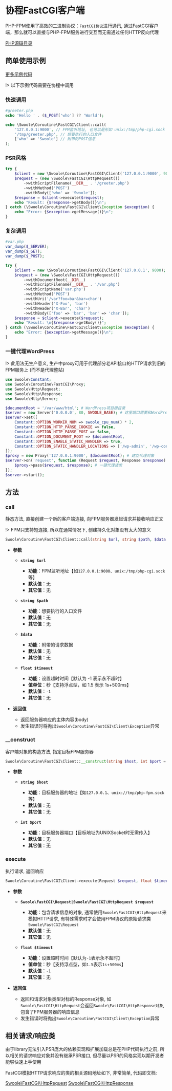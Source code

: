 # 协程FastCGI客户端

PHP-FPM使用了高效的二进制协议：`FastCGI协议`进行通讯, 通过FastCGI客户端，那么就可以直接与PHP-FPM服务进行交互而无需通过任何HTTP反向代理

[PHP源码目录](https://github.com/swoole/library/blob/master/src/core/Coroutine/FastCGI)

## 简单使用示例

[更多示例代码](https://github.com/swoole/library/tree/master/examples/fastcgi)

!> 以下示例代码需要在协程中调用

### 快速调用

```php
#greeter.php
echo 'Hello ' . ($_POST['who'] ?? 'World');
```

```php
echo \Swoole\Coroutine\FastCGI\Client::call(
    '127.0.0.1:9000', // FPM监听地址, 也可以是形如 unix:/tmp/php-cgi.sock 的unixsocket地址
    '/tmp/greeter.php', // 想要执行的入口文件
    ['who' => 'Swoole'] // 附带的POST信息
);
```

### PSR风格

```php
try {
    $client = new \Swoole\Coroutine\FastCGI\Client('127.0.0.1:9000', 9000);
    $request = (new \Swoole\FastCGI\HttpRequest())
        ->withScriptFilename(__DIR__ . '/greeter.php')
        ->withMethod('POST')
        ->withBody(['who' => 'Swoole']);
    $response = $client->execute($request);
    echo "Result: {$response->getBody()}\n";
} catch (\Swoole\Coroutine\FastCGI\Client\Exception $exception) {
    echo "Error: {$exception->getMessage()}\n";
}
```

### 复杂调用

```php
#var.php
var_dump($_SERVER);
var_dump($_GET);
var_dump($_POST);
```

```php
try {
    $client = new \Swoole\Coroutine\FastCGI\Client('127.0.0.1', 9000);
    $request = (new \Swoole\FastCGI\HttpRequest())
        ->withDocumentRoot(__DIR__)
        ->withScriptFilename(__DIR__ . '/var.php')
        ->withScriptName('var.php')
        ->withMethod('POST')
        ->withUri('/var?foo=bar&bar=char')
        ->withHeader('X-Foo', 'bar')
        ->withHeader('X-Bar', 'char')
        ->withBody(['foo' => 'bar', 'bar' => 'char']);
    $response = $client->execute($request);
    echo "Result: \n{$response->getBody()}";
} catch (\Swoole\Coroutine\FastCGI\Client\Exception $exception) {
    echo "Error: {$exception->getMessage()}\n";
}
```

### 一键代理WordPress

!> 此用法无生产意义, 生产中proxy可用于代理部分老API接口的HTTP请求到旧的FPM服务上 (而不是代理整站)

```php
use Swoole\Constant;
use Swoole\Coroutine\FastCGI\Proxy;
use Swoole\Http\Request;
use Swoole\Http\Response;
use Swoole\Http\Server;

$documentRoot = '/var/www/html'; # WordPress项目根目录
$server = new Server('0.0.0.0', 80, SWOOLE_BASE); # 这里端口需要和WordPress配置一致, 一般不会特定指定端口, 就是80
$server->set([
    Constant::OPTION_WORKER_NUM => swoole_cpu_num() * 2,
    Constant::OPTION_HTTP_PARSE_COOKIE => false,
    Constant::OPTION_HTTP_PARSE_POST => false,
    Constant::OPTION_DOCUMENT_ROOT => $documentRoot,
    Constant::OPTION_ENABLE_STATIC_HANDLER => true,
    Constant::OPTION_STATIC_HANDLER_LOCATIONS => ['/wp-admin', '/wp-content', '/wp-includes'], #静态资源路径
]);
$proxy = new Proxy('127.0.0.1:9000', $documentRoot); # 建立代理对象
$server->on('request', function (Request $request, Response $response) use ($proxy) {
    $proxy->pass($request, $response); # 一键代理请求
});
$server->start();
```

## 方法

### call

静态方法, 直接创建一个新的客户端连接, 向FPM服务器发起请求并接收响应正文

!> FPM只支持短连接, 所以在通常情况下, 创建持久化对象没有太大的意义

```php
Swoole\Coroutine\FastCGI\Client::call(string $url, string $path, $data = '', float $timeout = -1): string
```

  * **参数** 

    * **`string $url`**
      * **功能**：FPM监听地址【如`127.0.0.1:9000`、`unix:/tmp/php-cgi.sock`等】
      * **默认值**：无
      * **其它值**：无

    * **`string $path`**
      * **功能**：想要执行的入口文件
      * **默认值**：无
      * **其它值**：无

    * **`$data`**
      * **功能**：附带的请求数据
      * **默认值**：无
      * **其它值**：无

    * **`float $timeout`**
      * **功能**：设置超时时间【默认为 -1 表示永不超时】
      * **值单位**：秒【支持浮点型，如 1.5 表示 1s+500ms】
      * **默认值**：`-1`
      * **其它值**：无

  * **返回值** 

    * 返回服务器响应的主体内容(body)
    * 发生错误时将抛出`Swoole\Coroutine\FastCGI\Client\Exception`异常

### __construct

客户端对象的构造方法, 指定目标FPM服务器

```php
Swoole\Coroutine\FastCGI\Client::__construct(string $host, int $port = 0)
```

  * **参数** 

    * **`string $host`**
      * **功能**：目标服务器的地址【如`127.0.0.1`、`unix://tmp/php-fpm.sock`等】
      * **默认值**：无
      * **其它值**：无

    * **`int $port`**
      * **功能**：目标服务器端口【目标地址为UNIXSocket时无需传入】
      * **默认值**：无
      * **其它值**：无

### execute

执行请求, 返回响应

```php
Swoole\Coroutine\FastCGI\Client->execute(Request $request, float $timeout = -1): Response
```

  * **参数** 

    * **`Swoole\FastCGI\Request|Swoole\FastCGI\HttpRequest $request`**
      * **功能**：包含请求信息的对象, 通常使用`Swoole\FastCGI\HttpRequest`来模拟HTTP请求, 有特殊需求时才会使用FPM协议的原始请求类`Swoole\FastCGI\Request`
      * **默认值**：无
      * **其它值**：无

    * **`float $timeout`**
      * **功能**：设置超时时间【默认为`-1`表示永不超时】
      * **值单位**：秒【支持浮点型，如`1.5`表示`1s`+`500ms`】
      * **默认值**：`-1`
      * **其它值**：无

  * **返回值** 

    * 返回和请求对象类型对标的Response对象, 如`Swoole\FastCGI\HttpRequest`会返回`Swoole\FastCGI\HttpResponse对象`, 包含了FPM服务器的响应信息
    * 发生错误时将抛出`Swoole\Coroutine\FastCGI\Client\Exception`异常

## 相关请求/响应类

由于library无法引入PSR庞大的依赖实现和扩展加载总是在PHP代码执行之前, 所以相关的请求响应对象并没有继承PSR接口, 但尽量以PSR的风格实现以期开发者能够快速上手使用

FastCGI模拟HTTP请求响应的类的相关源码地址如下, 非常简单, 代码即文档:

[Swoole\FastCGI\HttpRequest](https://github.com/swoole/library/blob/master/src/core/FastCGI/HttpRequest.php)
[Swoole\FastCGI\HttpResponse](https://github.com/swoole/library/blob/master/src/core/FastCGI/HttpResponse.php)
